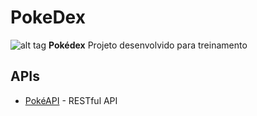 # PokeDex

![alt tag](https://i.imgur.com/AYutZOF.png)
**Pokédex** Projeto desenvolvido  para treinamento

## APIs
* [PokéAPI](https://pokeapi.co/) -  RESTful API
